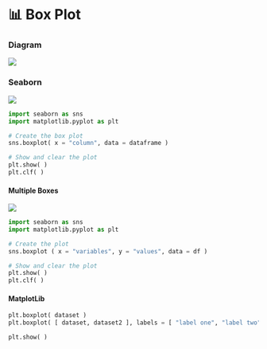 # 📊 Box Plot

### Diagram

![](https://t20664121.p.clickup-attachments.com/t20664121/c7e35c2f-968b-4a8a-8fba-1d678cb03146/image.png)

####

### Seaborn

![](https://t20664121.p.clickup-attachments.com/t20664121/6b1f62be-b969-4ed6-a564-43704a644050/Untitled-1.png)

```python
import seaborn as sns
import matplotlib.pyplot as plt

# Create the box plot
sns.boxplot( x = "column", data = dataframe )

# Show and clear the plot
plt.show( )
plt.clf( )
```

#### Multiple Boxes

![](https://t20664121.p.clickup-attachments.com/t20664121/c8961a76-e837-4830-919d-82160c797a66/Untitled.png)

```python
import seaborn as sns
import matplotlib.pyplot as plt

# Create the plot
sns.boxplot ( x = "variables", y = "values", data = df )

# Show and clear the plot
plt.show( )
plt.clf( )
```

#### MatplotLib

```python
plt.boxplot( dataset )
plt.boxplot( [ dataset, dataset2 ], labels = [ "label one", "label two" ] )

plt.show( )
```
